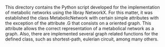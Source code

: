 This directory contains the Python script developed for the implementation of metabolic networks using the libray NetworkX.
For this matter, it was established the class MetabolicNetwork with certain simple attributes with the exception of the attribute .G that consists on a oriented graph. This attribute allows the correct representation of a metabolical network as a graph.
Also, there are implemented several graph related functions for the defined class, such as shortest-path, eulerian circuit, among many others.
